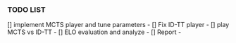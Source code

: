 ### TODO LIST
[] implement MCTS player and tune parameters - 
[] Fix ID-TT player - 
[] play MCTS vs ID-TT - 
[] ELO evaluation and analyze - 
[] Report - 
